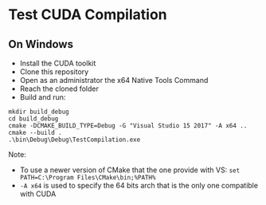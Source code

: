
# Test CUDA Compilation

## On Windows
- Install the CUDA toolkit
- Clone this repository
- Open as an administrator the x64 Native Tools Command
- Reach the cloned folder
- Build and run:
```console
mkdir build_debug
cd build_debug
cmake -DCMAKE_BUILD_TYPE=Debug -G "Visual Studio 15 2017" -A x64 ..
cmake --build .
.\bin\Debug\Debug\TestCompilation.exe
```

Note:
- To use a newer version of CMake that the one provide with VS: `set PATH=C:\Program Files\CMake\bin;%PATH%`
- `-A x64` is used to specify the 64 bits arch that is the only one compatible with CUDA